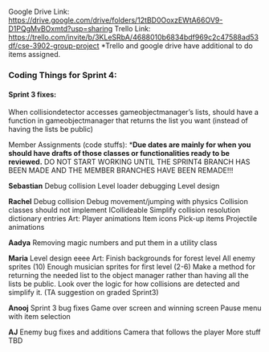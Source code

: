 Google Drive Link: https://drive.google.com/drive/folders/12tBD0OoxzEWtA66OV9-D1PQgMvBOxmtd?usp=sharing 
Trello Link: https://trello.com/invite/b/3KLeSRbA/4688010b6834bdf969c2c47588ad53df/cse-3902-group-project 
*Trello and google drive have additional to do items assigned.

### Coding Things for Sprint 4:

#### **Sprint 3 fixes:**
When collisiondetector accesses gameobjectmanager’s lists, should have a function in gameobjectmanager that returns the list you want (instead of having the lists be public)


Member Assignments (code stuffs):
***Due dates are mainly for when you should have drafts of those classes or functionalities ready to be reviewed.**
DO NOT START WORKING UNTIL THE SPRINT4 BRANCH HAS BEEN MADE AND THE MEMBER BRANCHES HAVE BEEN REMADE!!!

**Sebastian**
Debug collision
Level loader debugging 
Level design

**Rachel**
Debug collision
Debug movement/jumping with physics
Collision classes should not implement ICollideable
Simplify collision resolution dictionary entries
Art:
Player animations
Item icons
Pick-up items
Projectile animations

**Aadya**
Removing magic numbers and put them in a utility class

**Maria**
Level design eeee
Art:
Finish backgrounds for forest level
All enemy sprites (10)
Enough musician sprites for first level (2-6)
Make a method for returning the needed list to the object manager rather than having all the lists be public.
Look over the logic for how collisions are detected and simplify it. (TA suggestion on graded Sprint3)

**Anooj**
Sprint 3 bug fixes
Game over screen and winning screen
Pause menu with item selection

**AJ**
Enemy bug fixes and additions
Camera that follows the player
More stuff TBD

